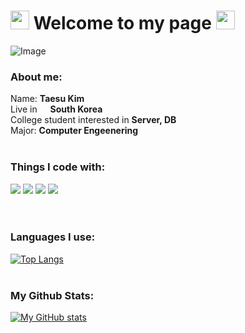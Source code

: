 <h1><img src="https://emojis.slackmojis.com/emojis/images/1531849430/4246/blob-sunglasses.gif?1531849430" width="30"/> Welcome to my page <img src="https://emojis.slackmojis.com/emojis/images/1531849430/4246/blob-sunglasses.gif?1531849430" width="30"/> </h1>


![Image](https://github.com/user-attachments/assets/037f3a4c-fdc1-406b-a7db-f9141c748395)
<h3>About me:</h3> 
<p> Name: <b>Taesu Kim</b> <br> Live in <img src="https://cdn-icons-png.flaticon.com/512/197/197582.png" width="13"/> <b>South Korea </b> </br> College student interested in <b>Server, DB</b> <br> 
Major: <b>Computer Engeenering</b><br> <br>
<h3>Things I code with:</h3> 


<p align="left">
</p> <p> <img src="https://img.shields.io/badge/c++-00599C?style=for-the-badge&logo=c%2B%2B&logoColor=white"> <img src="https://img.shields.io/badge/python-3776AB?style=for-the-badge&logo=python&logoColor=white"> <img src="https://img.shields.io/badge/mysql-4479A1?style=for-the-badge&logo=mysql&logoColor=white"> <img src="https://img.shields.io/badge/linux-FCC624?style=for-the-badge&logo=linux&logoColor=black"> <br><br><br>
<h3>Languages I use:</h3>
  
[![Top Langs](https://github-readme-stats.vercel.app/api/top-langs/?username=ts9744&langs_count=8)](https://github.com/ts9744/github-readme-stats) <br> <br>
<h3>My Github Stats:</h3>

[![My GitHub stats](https://github-readme-stats.vercel.app/api?username=ts9744)](https://github.com/ts9744/github-readme-stats)



